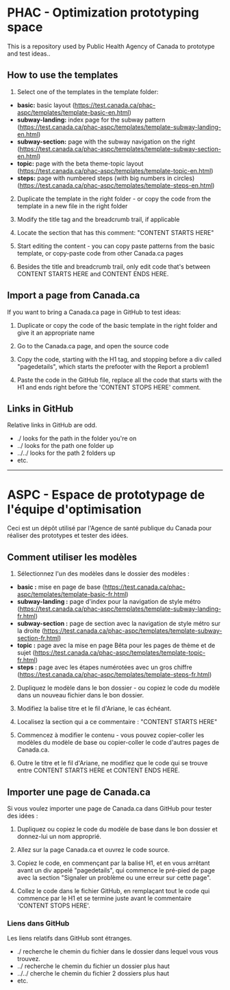 # PHAC - Optimization prototyping space

This is a repository used by Public Health Agency of Canada to prototype and test ideas..

## How to use the templates

1) Select one of the templates in the template folder:
- **basic:** basic layout (https://test.canada.ca/phac-aspc/templates/template-basic-en.html)
- **subway-landing:** index page for the subway pattern (https://test.canada.ca/phac-aspc/templates/template-subway-landing-en.html)
- **subway-section:** page with the subway navigation on the right (https://test.canada.ca/phac-aspc/templates/template-subway-section-en.html)
- **topic:** page with the beta theme-topic layout (https://test.canada.ca/phac-aspc/templates/template-topic-en.html)
- **steps:** page with numbered steps (with big numbers in circles) (https://test.canada.ca/phac-aspc/templates/template-steps-en.html)


2) Duplicate the template in the right folder - or copy the code from the template in a new file in the right folder

3) Modify the title tag and the breadcrumb trail, if applicable

4) Locate the section that has this comment: "CONTENT STARTS HERE"

5) Start editing the content - you can copy paste patterns from the basic template, or copy-paste code from other Canada.ca pages

6) Besides the title and breadcrumb trail, only edit code that's between CONTENT STARTS HERE and CONTENT ENDS HERE.


## Import a page from Canada.ca

If you want to bring a Canada.ca page in GitHub to test ideas:

1) Duplicate or copy the code of the basic template in the right folder and give it an appropriate name

2) Go to the Canada.ca page, and open the source code

3) Copy the code, starting with the H1 tag, and stopping before a div called "pagedetails", which starts the prefooter with the Report a problem1

4) Paste the code in the GitHub file, replace all the code that starts with the H1 and ends right before the 'CONTENT STOPS HERE' comment.

## Links in GitHub

Relative links in GitHub are odd.
- ./ looks for the path in the folder you're on
- ../ looks for the path one folder up
- ../../ looks for the path 2 folders up
- etc.


--------------------

# ASPC - Espace de prototypage de l'équipe d'optimisation


Ceci est un dépôt utilisé par l'Agence de santé publique du Canada pour réaliser des prototypes et tester des idées.

## Comment utiliser les modèles

1) Sélectionnez l'un des modèles dans le dossier des modèles :
- **basic :**  mise en page de base (https://test.canada.ca/phac-aspc/templates/template-basic-fr.html)
- **subway-landing :** page d'index pour la navigation de style métro (https://test.canada.ca/phac-aspc/templates/template-subway-landing-fr.html)
- **subway-section :**  page de section avec la navigation de style métro sur la droite (https://test.canada.ca/phac-aspc/templates/template-subway-section-fr.html)
- **topic :** page avec la mise en page Bêta pour les pages de thème et de sujet (https://test.canada.ca/phac-aspc/templates/template-topic-fr.html)
- **steps :** page avec les étapes numérotées avec un gros chiffre (https://test.canada.ca/phac-aspc/templates/template-steps-fr.html)


2) Dupliquez le modèle dans le bon dossier - ou copiez le code du modèle dans un nouveau fichier dans le bon dossier.

3) Modifiez la balise titre et le fil d'Ariane, le cas échéant.

4) Localisez la section qui a ce commentaire : "CONTENT STARTS HERE"

5) Commencez à modifier le contenu - vous pouvez copier-coller les modèles du modèle de base ou copier-coller le code d'autres pages de Canada.ca.

6) Outre le titre et le fil d'Ariane, ne modifiez que le code qui se trouve entre CONTENT STARTS HERE et CONTENT ENDS HERE.


## Importer une page de Canada.ca

Si vous voulez importer une page de Canada.ca dans GitHub pour tester des idées :

1) Dupliquez ou copiez le code du modèle de base dans le bon dossier et donnez-lui un nom approprié.

2) Allez sur la page Canada.ca et ouvrez le code source.

3) Copiez le code, en commençant par la balise H1, et en vous arrêtant avant un div appelé "pagedetails", qui commence le pré-pied de page avec la section "Signaler un problème ou une erreur sur cette page".

4) Collez le code dans le fichier GitHub, en remplaçant tout le code qui commence par le H1 et se termine juste avant le commentaire 'CONTENT STOPS HERE'.

### Liens dans GitHub

Les liens relatifs dans GitHub sont étranges.
- ./ recherche le chemin du fichier dans le dossier dans lequel vous vous trouvez.
- ../ recherche le chemin du fichier un dossier plus haut
- ../../ cherche le chemin du fichier 2 dossiers plus haut
- etc.
